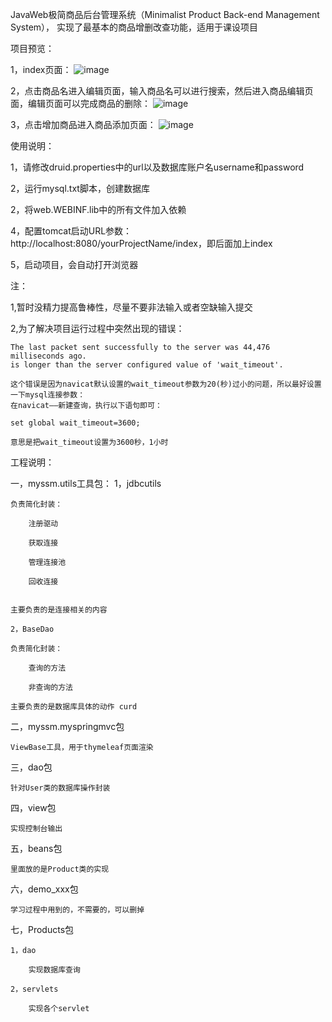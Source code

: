 JavaWeb极简商品后台管理系统（Minimalist Product Back-end Management System）， 实现了最基本的商品增删改查功能，适用于课设项目

项目预览：

1，index页面：
![image](https://github.com/Pluto365/MPM_System/assets/69197910/0113e2a9-29e2-4efc-a707-02ff44b0b49c)


2，点击商品名进入编辑页面，输入商品名可以进行搜索，然后进入商品编辑页面，编辑页面可以完成商品的删除：
![image](https://github.com/Pluto365/MPM_System/assets/69197910/d08873c2-bf2b-4dc9-a560-8e7da5fb8b52)


3，点击增加商品进入商品添加页面：
![image](https://github.com/Pluto365/MPM_System/assets/69197910/493a6abe-a341-488a-9ff6-ba7dc94e2ebe)






使用说明：

1，请修改druid.properties中的url以及数据库账户名username和password

2，运行mysql.txt脚本，创建数据库

2，将web.WEBINF.lib中的所有文件加入依赖

4，配置tomcat启动URL参数：http://localhost:8080/yourProjectName/index，即后面加上index

5，启动项目，会自动打开浏览器


注：

1,暂时没精力提高鲁棒性，尽量不要非法输入或者空缺输入提交

2,为了解决项目运行过程中突然出现的错误：

    The last packet sent successfully to the server was 44,476 milliseconds ago.
    is longer than the server configured value of 'wait_timeout'.

    这个错误是因为navicat默认设置的wait_timeout参数为20(秒)过小的问题，所以最好设置一下mysql连接参数：
    在navicat——新建查询，执行以下语句即可：

    set global wait_timeout=3600;

    意思是把wait_timeout设置为3600秒，1小时



工程说明：

一，myssm.utils工具包：
    1，jdbcutils
    
    负责简化封装：
        
        注册驱动
        
        获取连接
        
        管理连接池
        
        回收连接
        
    
    主要负责的是连接相关的内容
    
    2，BaseDao
    
    负责简化封装：
    
        查询的方法
        
        非查询的方法
        
    主要负责的是数据库具体的动作 curd
    
二，myssm.myspringmvc包

    ViewBase工具，用于thymeleaf页面渲染
    
三，dao包

    针对User类的数据库操作封装
    
四，view包

    实现控制台输出
    
五，beans包

    里面放的是Product类的实现
    
六，demo_xxx包

    学习过程中用到的，不需要的，可以删掉
    
七，Products包

    1，dao
    
        实现数据库查询
        
    2，servlets
    
        实现各个servlet









